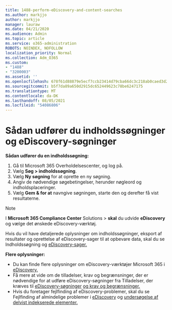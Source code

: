 ```yaml
---
title: 1488-perform-eDiscovery-and-content-searches
ms.author: markjjo
author: markjjo
manager: lauraw
ms.date: 04/21/2020
ms.audience: Admin
ms.topic: article
ms.service: o365-administration
ROBOTS: NOINDEX, NOFOLLOW
localization_priority: Normal
ms.collection: Adm_O365
ms.custom:
- "1488"
- "3200003"
ms.assetid: ''
ms.openlocfilehash: 678f61d88879e5ecf7ccb23414d79cba66dc3c218ab0caed3d2957d863e0596b
ms.sourcegitcommit: b5f7da89a650d2915dc652449623c78be6247175
ms.translationtype: MT
ms.contentlocale: da-DK
ms.lasthandoff: 08/05/2021
ms.locfileid: "54086806"
---
```

# <a name="how-to-perform-content-searches-and-ediscovery-searches"></a>Sådan udfører du indholdssøgninger og eDiscovery-søgninger

**Sådan udfører du en indholdssøgning:**

1. Gå til Microsoft 365 Overholdelsescenter, og log på.
2. Vælg **Søg > indholdssøgning**.
3. Vælg **Ny søgning** for at oprette en ny søgning.
4. Angiv de nødvendige søgebetingelser, herunder nøgleord og indholdsplaceringer.
5. Vælg **Gem & for at** navngive søgningen, starte den og derefter få vist resultaterne.

> [!NOTE]
> I **Microsoft 365 Compliance Center** Solutions  >  **skal** du udvide **eDiscovery** og vælge det ønskede eDiscovery-værktøj.

Hvis du vil have detaljerede oplysninger om indholdssøgninger, eksport af [](/microsoft-365/compliance/content-search) resultater og oprettelse af eDiscovery-sager til at opbevare data, skal du se Indholdssøgning og [eDiscovery-sager.](/microsoft-365/compliance/ediscovery-cases)

**Flere oplysninger:**

- Du kan finde flere oplysninger om eDiscovery-værktøjer Microsoft 365 i [eDiscovery.](/microsoft-365/compliance/ediscovery)
- Få mere at vide om de tilladelser, krav og begrænsninger, der er nødvendige for at udføre eDiscovery-søgninger fra Tilladelser, der kræves til [eDiscovery-søgninger](/microsoft-365/compliance/assign-ediscovery-permissions) [og krav og begrænsninger.](/microsoft-365/compliance/limits-for-content-search)
- Hvis du foretager fejlfinding af eDiscovery-problemer, skal du se Fejlfinding af almindelige problemer i [eDiscovery](/microsoft-365/compliance/ediscovery-troubleshooting-common-issues) og [undersøgelse af delvist indekserede elementer.](/microsoft-365/compliance/investigating-partially-indexed-items-in-ediscovery)
